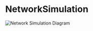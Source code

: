# NetworkSimulation
![Network Simulation Diagram](../Screenshots/NetworkSimulationDiagram.jpg?raw=true "Network Simulation Diagram")
